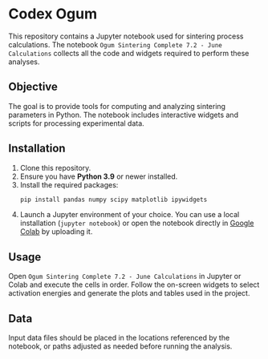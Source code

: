 # Codex Ogum

This repository contains a Jupyter notebook used for sintering process calculations. The notebook `Ogum Sintering Complete 7.2 - June Calculations` collects all the code and widgets required to perform these analyses.

## Objective
The goal is to provide tools for computing and analyzing sintering parameters in Python. The notebook includes interactive widgets and scripts for processing experimental data.

## Installation
1. Clone this repository.
2. Ensure you have **Python 3.9** or newer installed.
3. Install the required packages:
   ```bash
   pip install pandas numpy scipy matplotlib ipywidgets
   ```
4. Launch a Jupyter environment of your choice. You can use a local installation (`jupyter notebook`) or open the notebook directly in [Google Colab](https://colab.research.google.com) by uploading it.

## Usage
Open `Ogum Sintering Complete 7.2 - June Calculations` in Jupyter or Colab and execute the cells in order. Follow the on-screen widgets to select activation energies and generate the plots and tables used in the project.

## Data
Input data files should be placed in the locations referenced by the notebook, or paths adjusted as needed before running the analysis.

